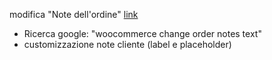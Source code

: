 modifica "Note dell'ordine" [link](https://stackoverflow.com/questions/50245534/editing-the-woocommerce-checkout-page-order-notes)
- Ricerca google: "woocommerce change order notes text"
- customizzazione note cliente (label e placeholder) 